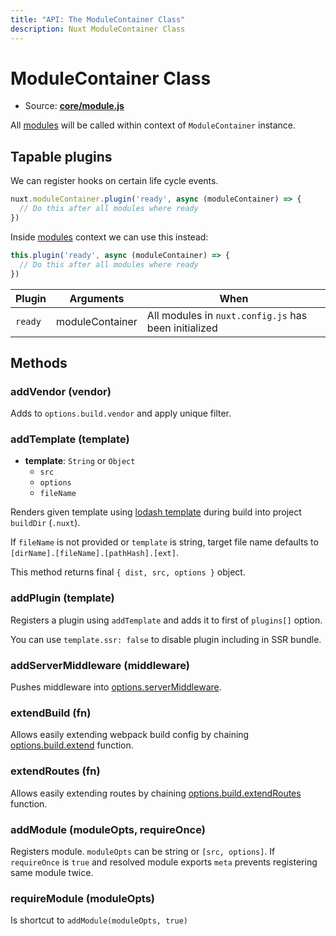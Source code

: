 ```yaml
---
title: "API: The ModuleContainer Class"
description: Nuxt ModuleContainer Class
---
```


# ModuleContainer Class

- Source: **[core/module.js](https://github.com/nuxt/nuxt.js/blob/dev/packages/core/src/module.js)**

All [modules](/guide/modules) will be called within context of `ModuleContainer` instance.

## Tapable plugins

We can register hooks on certain life cycle events.

```js
nuxt.moduleContainer.plugin('ready', async (moduleContainer) => {
  // Do this after all modules where ready
})
```

Inside [modules](/guide/modules) context we can use this instead:

```js
this.plugin('ready', async (moduleContainer) => {
  // Do this after all modules where ready
})
```

Plugin | Arguments       | When
-------|-----------------|-----------------------------------------------------
`ready`| moduleContainer | All modules in `nuxt.config.js` has been initialized


## Methods

### addVendor (vendor)

Adds to `options.build.vendor` and apply unique filter.

### addTemplate (template)

- **template**: `String` or `Object`
    - `src`
    - `options`
    - `fileName`

Renders given template using [lodash template](https://lodash.com/docs/4.17.4#template) during build into project `buildDir` (`.nuxt`).

If `fileName` is not provided or `template` is string, target file name defaults to `[dirName].[fileName].[pathHash].[ext]`.

This method returns final `{ dist, src, options }` object.

### addPlugin (template)

Registers a plugin using `addTemplate` and adds it to first of `plugins[]` option.

You can use `template.ssr: false` to disable plugin including in SSR bundle.

### addServerMiddleware (middleware)

Pushes middleware into [options.serverMiddleware](/api/configuration-servermiddleware).

### extendBuild (fn)

Allows easily extending webpack build config by chaining [options.build.extend](/api/configuration-build#extend) function.

### extendRoutes (fn)

Allows easily extending routes by chaining [options.build.extendRoutes](/api/configuration-router#extendroutes) function.

### addModule (moduleOpts, requireOnce)

Registers module. `moduleOpts` can be string or `[src, options]`. If `requireOnce` is `true` and resolved module exports `meta` prevents registering same module twice.

### requireModule (moduleOpts)

Is shortcut to `addModule(moduleOpts, true)`
